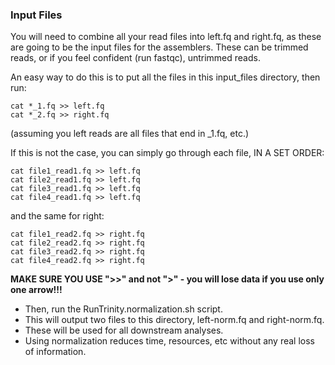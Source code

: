 ### Input Files ###
You will need to combine all your read files into left.fq and right.fq, as these are going to be the input files for the assemblers.  These can be trimmed reads, or if you feel confident (run fastqc), untrimmed reads.

An easy way to do this is to put all the files in this input_files directory, then run:
```
cat *_1.fq >> left.fq
cat *_2.fq >> right.fq
```
(assuming you left reads are all files that end in _1.fq, etc.)

If this is not the case, you can simply go through each file, IN A SET ORDER:
```
cat file1_read1.fq >> left.fq
cat file2_read1.fq >> left.fq
cat file3_read1.fq >> left.fq
cat file4_read1.fq >> left.fq
```
and the same for right:
```
cat file1_read2.fq >> right.fq
cat file2_read2.fq >> right.fq
cat file3_read2.fq >> right.fq
cat file4_read2.fq >> right.fq
```
__MAKE SURE YOU USE ">>" and not ">" - you will lose data if you use only one arrow!!!__

- Then, run the RunTrinity.normalization.sh script.  
- This will output two files to this directory, left-norm.fq and right-norm.fq.  
- These will be used for all downstream analyses.  
- Using normalization reduces time, resources, etc without any real loss of information.
